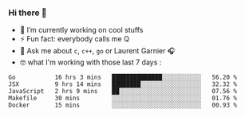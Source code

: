 ### Hi there 👋

<!--
**burgesQ/burgesQ** is a ✨ _special_ ✨ repository because its `README.md` (this file) appears on your GitHub profile.

Here are some ideas to get you started:

- 🌱 I’m currently learning ...
- 👯 I’m looking to collaborate on ...
- 🤔 I’m looking for help with ...
- 📫 How to reach me: ...
- 😄 Pronouns: ...
-->

- 🔭 I’m currently working on cool stuffs
- ⚡ Fun fact: everybody calls me Q 
- 💬 Ask me about `c`, `c++`, `go` or Laurent Garnier 🎧
- 🤓 what I'm working with those last 7 days :
<!--START_SECTION:waka-->
```text
Go           16 hrs 3 mins   ██████████████░░░░░░░░░░░   56.20 % 
JSX          9 hrs 14 mins   ████████░░░░░░░░░░░░░░░░░   32.32 % 
JavaScript   2 hrs 9 mins    ██░░░░░░░░░░░░░░░░░░░░░░░   07.56 % 
Makefile     30 mins         ░░░░░░░░░░░░░░░░░░░░░░░░░   01.76 % 
Docker       15 mins         ░░░░░░░░░░░░░░░░░░░░░░░░░   00.93 %
```
<!--END_SECTION:waka-->
